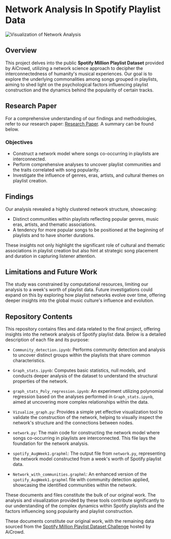 # Network Analysis In Spotify Playlist Data

![Visualization of Network Analysis](https://github.com/KyoKii02/CPSC572-Project/assets/147207215/3d332caf-f29a-4461-b631-2e422183e5aa)

## Overview

This project delves into the public **Spotify Million Playlist Dataset** provided by AiCrowd, utilizing a network science approach to decipher the interconnectedness of humanity's musical experiences. Our goal is to explore the underlying commonalities among songs grouped in playlists, aiming to shed light on the psychological factors influencing playlist construction and the dynamics behind the popularity of certain tracks.

## Research Paper

For a comprehensive understanding of our findings and methodologies, refer to our research paper: [Research Paper](https://github.com/KyoKii02/CPSC572-Project/blob/main/Research%20Paper.pdf).
A summary can be found below.

### Objectives

- Construct a network model where songs co-occurring in playlists are interconnected.
- Perform comprehensive analyses to uncover playlist communities and the traits correlated with song popularity.
- Investigate the influence of genres, eras, artists, and cultural themes on playlist creation.

## Findings

Our analysis revealed a highly clustered network structure, showcasing:
- Distinct communities within playlists reflecting popular genres, music eras, artists, and thematic associations.
- A tendency for more popular songs to be positioned at the beginning of playlists and to have shorter durations.

These insights not only highlight the significant role of cultural and thematic associations in playlist creation but also hint at strategic song placement and duration in capturing listener attention.

## Limitations and Future Work

The study was constrained by computational resources, limiting our analysis to a week's worth of playlist data. Future investigations could expand on this by exploring how playlist networks evolve over time, offering deeper insights into the global music culture's influence and evolution.

## Repository Contents

This repository contains files and data related to the final project, offering insights into the network analysis of Spotify playlist data. Below is a detailed description of each file and its purpose:

- `Community_detection.ipynb`: Performs community detection and analysis to uncover distinct groups within the playlists that share common characteristics.

- `Graph_stats.ipynb`: Computes basic statistics, null models, and conducts deeper analysis of the dataset to understand the structural properties of the network.

- `graph_stats_Poly_regression.ipynb`: An experiment utilizing polynomial regression based on the analyses performed in `Graph_stats.ipynb`, aimed at uncovering more complex relationships within the data.

- `Vizualize_graph.py`: Provides a simple yet effective visualization tool to validate the construction of the network, helping to visually inspect the network's structure and the connections between nodes.

- `network.py`: The main code for constructing the network model where songs co-occurring in playlists are interconnected. This file lays the foundation for the network analysis.

- `spotify_AugWeek1.graphml`: The output file from `network.py`, representing the network model constructed from a week's worth of Spotify playlist data.

- `Network_with_communities.graphml`: An enhanced version of the `spotify_AugWeek1.graphml` file with community detection applied, showcasing the identified communities within the network.

These documents and files constitute the bulk of our original work. The analysis and visualization provided by these tools contribute significantly to our understanding of the complex dynamics within Spotify playlists and the factors influencing song popularity and playlist construction.


These documents constitute our original work, with the remaining data sourced from the [Spotify Million Playlist Dataset Challenge](https://www.aicrowd.com/challenges/spotify-million-playlist-dataset-challenge/dataset_files) hosted by AiCrowd.
